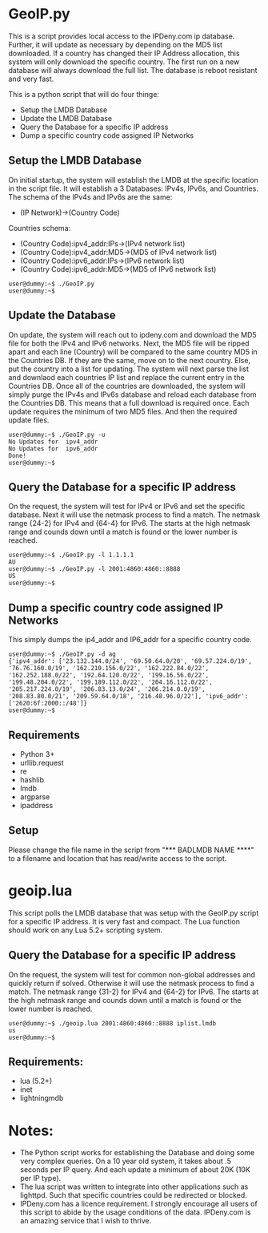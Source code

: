 # GeoIP.py
This is a script provides local access to the IPDeny.com ip database.  Further, it will update as necessary by depending on the MD5 list downloaded.  If a country has changed their IP Address allocation, this system will only download the specific country.  The first run on a new database will always download the full list. The database is reboot resistant and very fast.

This is a python script that will do four thinge:
+ Setup the LMDB Database
+ Update the LMDB Database
+ Query the Database for a specific IP address
+ Dump a specific country code assigned IP Networks



## Setup the LMDB Database
On initial startup, the system will establish the LMDB at the specific location in the script file.  It will establish a 3 Databases:  IPv4s, IPv6s, and Countries.
The schema of the IPv4s and IPv6s are the same:
- (IP Network)->(Country Code)

Countries schema:
- (Country Code):ipv4_addr:IPs->(IPv4 network list)
- (Country Code):ipv4_addr:MD5->(MD5 of IPv4 network list)
- (Country Code):ipv6_addr:IPs->(IPv6 network list)
- (Country Code):ipv6_addr:MD5->(MD5 of IPv6 network list)
 
 ```
 user@dummy:~$ ./GeoIP.py
 user@dummy:~$
```

## Update the Database
On update, the system will reach out to ipdeny.com and download the MD5 file for both the IPv4 and IPv6 networks. Next, the MD5 file will be ripped apart and each line (Country) will be compared to the same country MD5 in the Countries DB.  If they are the same, move on to the next country.  Else, put the country into a list for updating.
The system will next parse the list and downlaod each countries IP list and replace the current entry in the Countries DB.
Once all of the countries are downloaded, the system will simply purge the IPv4s and IPv6s database and reload each database from the Countries DB.
This means that a full download is required once.  Each update requires the minimum of two MD5 files.  And then the required update files.
 
```
user@dummy:~$ ./GeoIP.py -u
No Updates for  ipv4_addr
No Updates for  ipv6_addr
Done!
user@dummy:~$ 
```

## Query the Database for a specific IP address
On the request, the system will test for IPv4 or IPv6 and set the specific database. Next it will use the netmask process to find a match.  The netmask range {24-2} for IPv4 and {64-4} for IPv6.  The starts at the high netmask range and counds down until a match is found or the lower number is reached.

```
user@dummy:~$ ./GeoIP.py -l 1.1.1.1
AU
user@dummy:~$ ./GeoIP.py -l 2001:4860:4860::8888
US
user@dummy:~$ 
```

## Dump a specific country code assigned IP Networks
This simply dumps the ip4_addr and IP6_addr for a specific country code.

```
user@dummy:~$ ./GeoIP.py -d ag
{'ipv4_addr': ['23.132.144.0/24', '69.50.64.0/20', '69.57.224.0/19', '76.76.160.0/19', '162.210.156.0/22', '162.222.84.0/22', '162.252.188.0/22', '192.64.120.0/22', '199.16.56.0/22', '199.48.204.0/22', '199.189.112.0/22', '204.16.112.0/22', '205.217.224.0/19', '206.83.13.0/24', '206.214.0.0/19', '208.83.80.0/21', '209.59.64.0/18', '216.48.96.0/22'], 'ipv6_addr': ['2620:6f:2000::/48']}
user@dummy:~$
```

## Requirements
+ Python 3+
+ urllib.request
+ re
+ hashlib
+ lmdb
+ argparse
+ ipaddress

## Setup
Please change the file name in the script from "*** BADLMDB NAME ****" to a filename and location that has read/write access to the script.


# geoip.lua
This script polls the LMDB database that was setup with the GeoIP.py script for a specific IP address.  It is very fast and compact.  The Lua function should work on any Lua 5.2+ scripting system.

## Query the Database for a specific IP address
On the request, the system will test for common non-global addresses and quickly return if solved.  Otherwise it will use the netmask process to find a match.  The netmask range {31-2} for IPv4 and {64-2} for IPv6.  The starts at the high netmask range and counds down until a match is found or the lower number is reached.
```
user@dummy:~$ ./geoip.lua 2001:4860:4860::8888 iplist.lmdb
us
user@dummy:~$
```

## Requirements:
- lua (5.2+)
- inet
- lightningmdb


# Notes:
- The Python script works for establishing the Database and doing some very complex queries.  On a 10 year old system, it takes about .5 seconds per IP query. And each update a minimum of about 20K (10K per IP type). 
- The lua script was written to integrate into other applications such as lighttpd.  Such that specific countries could be redirected or blocked.
- IPDeny.com has a licence requirement.  I strongly encourage all users of this script to abide by the usage conditions of the data. IPDeny.com is an amazing service that I wish to thrive.


